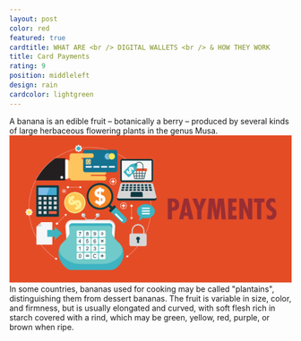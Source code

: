 ```yaml
---
layout: post
color: red
featured: true
cardtitle: WHAT ARE <br /> DIGITAL WALLETS <br /> & HOW THEY WORK
title: Card Payments
rating: 9
position: middleleft
design: rain
cardcolor: lightgreen
---
```

A banana is an edible fruit – botanically a berry – produced by several kinds
of large herbaceous flowering plants in the genus Musa.
![payment image test](/assets/images/paymentimg.png)
In some countries, bananas used for cooking may be called "plantains",
distinguishing them from dessert bananas. The fruit is variable in size, color,
and firmness, but is usually elongated and curved, with soft flesh rich in
starch covered with a rind, which may be green, yellow, red, purple, or brown
when ripe.